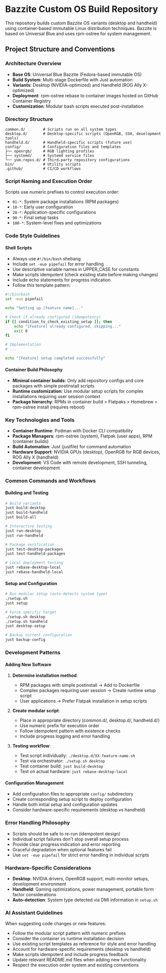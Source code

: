 # Bazzite Custom OS Build Repository

This repository builds custom Bazzite OS variants (desktop and handheld) using container-based immutable Linux distribution techniques. Bazzite is based on Universal Blue and uses rpm-ostree for system management.

## Project Structure and Conventions

### Architecture Overview
- **Base OS**: Universal Blue Bazzite (Fedora-based immutable OS)
- **Build System**: Multi-stage Dockerfile with Just automation
- **Variants**: Desktop (NVIDIA-optimized) and Handheld (ROG Ally X-optimized)
- **Deployment**: rpm-ostree rebase to container images hosted on GitHub Container Registry
- **Customization**: Modular bash scripts executed post-installation

### Directory Structure
```
common.d/        # Scripts run on all system types
desktop.d/       # Desktop-specific scripts (OpenRGB, SSH, development tools)
handheld.d/      # Handheld-specific scripts (future use)
config/          # Configuration files and templates
├── openrgb/     # RGB lighting profiles
├── systemd/     # Systemd service files
└── yum.repos.d/ # Third-party repository configurations
bin/             # Utility scripts
.github/         # CI/CD workflows
```

### Script Naming and Execution Order
Scripts use numeric prefixes to control execution order:
- `01-*`: System package installations (RPM packages)
- `10-*`: Early user configuration
- `20-*`: Application-specific configurations
- `90-*`: Final setup tasks
- `100-*`: System-level fixes and optimizations

### Code Style Guidelines

#### Shell Scripts
- Always use `#!/bin/bash` shebang
- Include `set -euo pipefail` for error handling
- Use descriptive variable names in UPPER_CASE for constants
- Make scripts idempotent (check existing state before making changes)
- Include echo statements for progress indication
- Follow this template pattern:

```bash
#!/bin/bash
set -euo pipefail

echo "Setting up [feature name]..."

# Check if already configured (idempotency)
if [[ condition_to_check_existing_setup ]]; then
    echo "[Feature] already configured, skipping..."
    exit 0
fi

# Implementation
# ...

echo "[Feature] setup completed successfully"
```

#### Container Build Philosophy
- **Minimal container builds**: Only add repository configs and core packages with simple postinstall scripts
- **Runtime customization**: Use modular setup scripts for complex installations requiring user session context
- **Package hierarchy**: RPMs in container build > Flatpaks > Homebrew > rpm-ostree install (requires reboot)

### Key Technologies and Tools
- **Container Runtime**: Podman with Docker CLI compatibility
- **Package Managers**: rpm-ostree (system), Flatpak (user apps), RPM (container builds)
- **Build Automation**: Just (justfile) for command automation
- **Hardware Support**: NVIDIA GPUs (desktop), OpenRGB for RGB devices, ROG Ally X (handheld)
- **Development**: VS Code with remote development, SSH tunneling, container development

### Common Commands and Workflows

#### Building and Testing
```bash
# Build variants
just build-desktop
just build-handheld
just build-all

# Interactive testing
just run-desktop
just run-handheld

# Package verification
just test-desktop-packages
just test-handheld-packages

# Local deployment testing
just rebase-desktop-local
just rebase-handheld-local
```

#### Setup and Configuration
```bash
# Run modular setup (auto-detects system type)
./setup.sh
just setup

# Force specific target
./setup.sh desktop
./setup.sh handheld
just desktop-setup

# Backup current configuration
just backup-config
```

### Development Patterns

#### Adding New Software
1. **Determine installation method**:
   - RPM packages with simple postinstall → Add to Dockerfile
   - Complex packages requiring user session → Create runtime setup script
   - User applications → Prefer Flatpak installation in setup scripts

2. **Create modular script**:
   - Place in appropriate directory (common.d/, desktop.d/, handheld.d/)
   - Use numeric prefix for execution order
   - Follow idempotent pattern with existence checks
   - Include progress logging and error handling

3. **Testing workflow**:
   - Test script individually: `./desktop.d/XX-feature-name.sh`
   - Test via orchestrator: `./setup.sh desktop`
   - Test container build: `just build-desktop`
   - Test on actual hardware: `just rebase-desktop-local`

#### Configuration Management
- Add configuration files to appropriate `config/` subdirectory
- Create corresponding setup script to deploy configuration
- Handle both initial setup and configuration updates
- Consider hardware-specific requirements (desktop vs handheld)

### Error Handling Philosophy
- Scripts should be safe to re-run (idempotent design)
- Individual script failures don't stop overall setup process
- Provide clear progress indication and error reporting
- Graceful degradation when optional features fail
- Use `set -euo pipefail` for strict error handling in individual scripts

### Hardware-Specific Considerations
- **Desktop**: NVIDIA drivers, OpenRGB support, multi-monitor setups, development environment
- **Handheld**: Gaming optimizations, power management, portable form factor considerations
- **Auto-detection**: System type detected via DMI information in `setup.sh`

### AI Assistant Guidelines
When suggesting code changes or new features:
- Follow the modular script pattern with numeric prefixes
- Consider the container vs runtime installation decision
- Use existing script templates as reference for style and error handling
- Account for hardware-specific requirements (desktop vs handheld)
- Make scripts idempotent and include progress feedback
- Update relevant README.md files when adding new functionality
- Respect the execution order system and existing conventions
